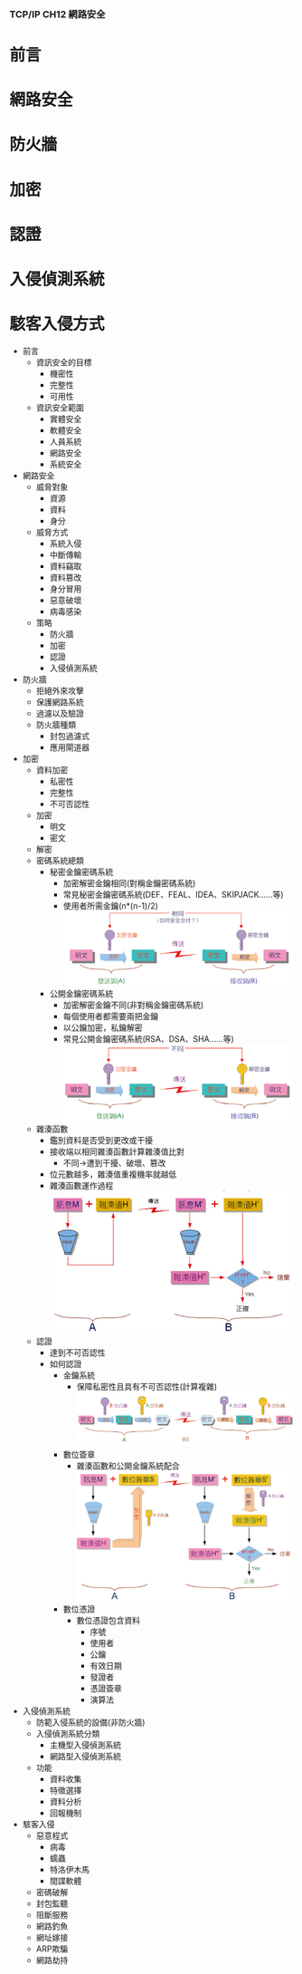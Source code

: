 ### TCP/IP CH12 網路安全
# 前言
# 網路安全
# 防火牆
# 加密
# 認證
# 入侵偵測系統
# 駭客入侵方式
* 前言
    * 資訊安全的目標
        * 機密性
        * 完整性
        * 可用性
    * 資訊安全範圍
        * 實體安全
        * 軟體安全
        * 人員系統
        * 網路安全
        * 系統安全 
* 網路安全
    * 威脅對象
        * 資源
        * 資料
        * 身分
    * 威脅方式
        * 系統入侵
        * 中斷傳輸
        * 資料竊取
        * 資料篡改
        * 身分冒用
        * 惡意破壞
        * 病毒感染
    * 策略
        * 防火牆
        * 加密
        * 認證
        * 入侵偵測系統
* 防火牆
    * 拒絕外來攻擊
    * 保護網路系統
    * 過濾以及驗證
    * 防火牆種類
        * 封包過濾式
        * 應用閘道器
* 加密
    * 資料加密
        * 私密性
        * 完整性
        * 不可否認性
    * 加密
        * 明文
        * 密文
    * 解密
    * 密碼系統總類
        * 秘密金鑰密碼系統
            * 加密解密金鑰相同(對稱金鑰密碼系統)
            * 常見秘密金鑰密碼系統(DEF、FEAL、IDEA、SKIPJACK......等)
            * 使用者所需金鑰(n*(n-1)/2)
            ![秘密金鑰密碼系統](https://github.com/www-abcdefg/TCPIP-/blob/main/TCPIP/picture/%E5%AF%86%E5%AF%86%E9%87%91%E9%91%B0.png)
        * 公開金鑰密碼系統
            * 加密解密金鑰不同(非對稱金鑰密碼系統)
            * 每個使用者都需要兩把金鑰
            * 以公鑰加密，私鑰解密
            * 常見公開金鑰密碼系統(RSA、DSA、SHA......等)
            ![公開金鑰密碼系統](https://github.com/www-abcdefg/TCPIP-/blob/main/TCPIP/picture/%E5%85%AC%E9%96%8B%E9%87%91%E9%91%B0.png)
    * 雜湊函數
        * 鑑別資料是否受到更改或干擾
        * 接收端以相同雜湊函數計算雜湊值比對
            * 不同->遭到干擾、破壞、篡改
        * 位元數越多，雜湊值重複機率就越低
        * 雜湊函數運作過程
        ![雜湊函數](https://github.com/www-abcdefg/TCPIP-/blob/main/TCPIP/picture/%E9%9B%9C%E6%B9%8A%E5%80%BC.png)
    * 認證
        * 達到不可否認性
        * 如何認證
            * 金鑰系統
                * 保障私密性且具有不可否認性(計算複雜)
                ![金鑰系統](https://github.com/www-abcdefg/TCPIP-/blob/main/TCPIP/picture/%E9%87%91%E9%91%B0%E7%B3%BB%E7%B5%B1.png)
            * 數位簽章
                * 雜湊函數和公開金鑰系統配合
                ![數位簽章](https://github.com/www-abcdefg/TCPIP-/blob/main/TCPIP/picture/%E6%95%B8%E4%BD%8D%E7%B0%BD%E7%AB%A0.png)
            * 數位憑證
                * 數位憑證包含資料
                    * 序號
                    * 使用者
                    * 公鑰
                    * 有效日期
                    * 發證者
                    * 憑證簽章
                    * 演算法
* 入侵偵測系統
    * 防範入侵系統的設備(非防火牆)
    * 入侵偵測系統分類
        * 主機型入侵偵測系統
        * 網路型入侵偵測系統
    * 功能
        * 資料收集
        * 特徵選擇
        * 資料分析
        * 回報機制
* 駭客入侵
    * 惡意程式
        * 病毒
        * 蠕蟲
        * 特洛伊木馬
        * 間諜軟體
    * 密碼破解
    * 封包監聽
    * 阻斷服務
    * 網路釣魚
    * 網址嫁接
    * ARP欺騙
    * 網路劫持